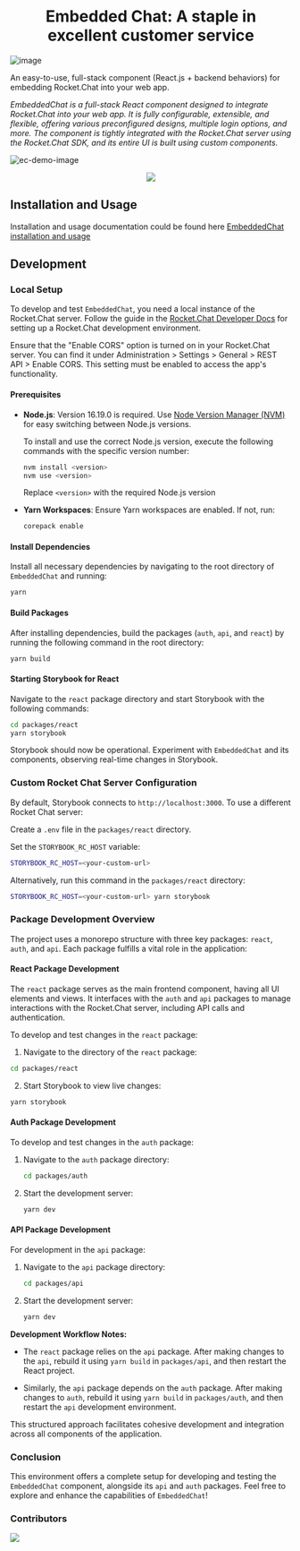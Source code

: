 <h1 align='center'>Embedded Chat: A staple in excellent customer service</h1>

![image](https://github.com/RocketChat/EmbeddedChat/assets/78961432/574be6b4-d2f7-4bea-a7b1-4c6e840d8e22)

An easy-to-use, full-stack component (React.js + backend behaviors) for embedding Rocket.Chat into your web app.

_EmbeddedChat is a full-stack React component designed to integrate Rocket.Chat into your web app. It is fully configurable, extensible, and flexible, offering various preconfigured designs, multiple login options, and more. The component is tightly integrated with the Rocket.Chat server using the Rocket.Chat SDK, and its entire UI is built using custom components._

![ec-demo-image](https://github.com/RocketChat/EmbeddedChat/assets/78961432/b85c7b8a-65e2-4a90-a843-f4072c942ac0)

<div align='center' width='100%'>
<a href="https://github.com/RocketChat/EmbeddedChat/graphs/contributors">
<img src="https://open-source-assets.middlewarehq.com/svgs/RocketChat-EmbeddedChat-contributor-metrics-dark-widget.svg?caching=true"></img>
</a>
</div>

## Installation and Usage

Installation and usage documentation could be found here [EmbeddedChat installation and usage](packages/react/README.md)

## Development

### Local Setup

To develop and test `EmbeddedChat`, you need a local instance of the Rocket.Chat server. Follow the guide in the [Rocket.Chat Developer Docs](https://developer.rocket.chat/v1/docs/server-environment-setup) for setting up a Rocket.Chat development environment.

Ensure that the "Enable CORS" option is turned on in your Rocket.Chat server. You can find it under Administration > Settings > General > REST API > Enable CORS. This setting must be enabled to access the app's functionality.

#### Prerequisites

- **Node.js**: Version 16.19.0 is required. Use [Node Version Manager (NVM)](https://github.com/nvm-sh/nvm) for easy switching between Node.js versions.

  To install and use the correct Node.js version, execute the following commands with the specific version number:

  ```bash
  nvm install <version>
  nvm use <version>
  ```

  Replace `<version>` with the required Node.js version

- **Yarn Workspaces**: Ensure Yarn workspaces are enabled. If not, run:

  ```bash
  corepack enable
  ```

#### Install Dependencies

Install all necessary dependencies by navigating to the root directory of `EmbeddedChat` and running:

```bash
yarn
```

#### Build Packages

After installing dependencies, build the packages (`auth`, `api`, and `react`) by running the following command in the root directory:

```bash
yarn build
```

#### Starting Storybook for React

Navigate to the `react` package directory and start Storybook with the following commands:

```bash
cd packages/react
yarn storybook
```

Storybook should now be operational. Experiment with `EmbeddedChat` and its components, observing real-time changes in Storybook.

### Custom Rocket Chat Server Configuration

By default, Storybook connects to `http://localhost:3000`. To use a different Rocket Chat server:

Create a `.env` file in the `packages/react` directory.

Set the `STORYBOOK_RC_HOST` variable:

```bash
STORYBOOK_RC_HOST=<your-custom-url>
```

Alternatively, run this command in the `packages/react` directory:

```bash
STORYBOOK_RC_HOST=<your-custom-url> yarn storybook
```

### Package Development Overview

The project uses a monorepo structure with three key packages: `react`, `auth`, and `api`. Each package fulfills a vital role in the application:

#### React Package Development

The `react` package serves as the main frontend component, having all UI elements and views. It interfaces with the `auth` and `api` packages to manage interactions with the Rocket.Chat server, including API calls and authentication.

To develop and test changes in the `react` package:

1. Navigate to the directory of the `react` package:

```bash
cd packages/react
```

2. Start Storybook to view live changes:

```bash
yarn storybook
```

#### Auth Package Development

To develop and test changes in the `auth` package:

1. Navigate to the `auth` package directory:

   ```bash
   cd packages/auth
   ```

2. Start the development server:

   ```bash
   yarn dev
   ```

#### API Package Development

For development in the `api` package:

1. Navigate to the `api` package directory:

   ```bash
   cd packages/api
   ```

2. Start the development server:

   ```bash
   yarn dev
   ```

**Development Workflow Notes:**

- The `react` package relies on the `api` package. After making changes to the `api`, rebuild it using `yarn build` in `packages/api`, and then restart the React project.

- Similarly, the `api` package depends on the `auth` package. After making changes to `auth`, rebuild it using `yarn build` in `packages/auth`, and then restart the `api` development environment.

This structured approach facilitates cohesive development and integration across all components of the application.

### Conclusion

This environment offers a complete setup for developing and testing the `EmbeddedChat` component, alongside its `api` and `auth` packages. Feel free to explore and enhance the capabilities of `EmbeddedChat`!

### Contributors

<a href="https://github.com/RocketChat/EmbeddedChat/graphs/contributors">
  <img src="https://contrib.rocks/image?repo=RocketChat/EmbeddedChat" />
</a>
